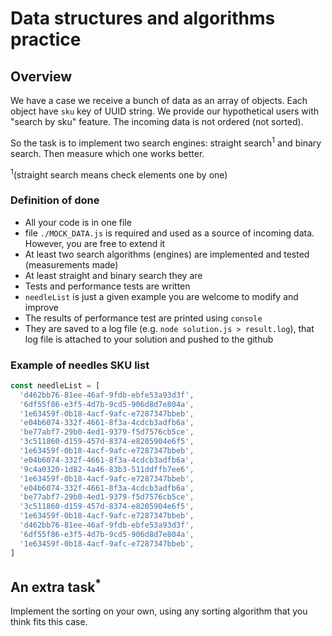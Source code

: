# Data structures and algorithms practice


## Overview

We have a case we receive a bunch of data as an array of objects. Each object have `sku` key of UUID string. We provide our hypothetical users with "search by sku" feature.
The incoming data is not ordered (not sorted).

So the task is to implement two search engines: straight search<sup>1</sup> and binary search. Then measure which one works better.

<sup>1</sup>(straight search means check elements one by one)

### Definition of done
* All your code is in one file
* file `./MOCK_DATA.js` is required and used as a source of incoming data. However, you are free to extend it
* At least two search algorithms (engines) are implemented and tested (measurements made)
* At least straight and binary search they are
* Tests and performance tests are written
* `needleList` is just a given example you are welcome to modify and improve
* The results of performance test are printed using `console`
* They are saved to a log file (e.g. `node solution.js > result.log`), that log file is attached to your solution and pushed to the github

### Example of needles SKU list

```javascript
const needleList = [
  'd462bb76-81ee-46af-9fdb-ebfe53a93d3f',
  '6df55f86-e3f5-4d7b-9cd5-906d8d7e804a',
  '1e63459f-0b18-4acf-9afc-e7287347bbeb',
  'e04b6074-332f-4661-8f3a-4cdcb3adfb6a',
  'be77abf7-29b0-4ed1-9379-f5d7576cb5ce',
  '3c511860-d159-457d-8374-e8205904e6f5',
  '1e63459f-0b18-4acf-9afc-e7287347bbeb',
  'e04b6074-332f-4661-8f3a-4cdcb3adfb6a',
  '9c4a0320-1d82-4a46-83b3-511ddffb7ee6',
  '1e63459f-0b18-4acf-9afc-e7287347bbeb',
  'e04b6074-332f-4661-8f3a-4cdcb3adfb6a',
  'be77abf7-29b0-4ed1-9379-f5d7576cb5ce',
  '3c511860-d159-457d-8374-e8205904e6f5',
  '1e63459f-0b18-4acf-9afc-e7287347bbeb',
  'd462bb76-81ee-46af-9fdb-ebfe53a93d3f',
  '6df55f86-e3f5-4d7b-9cd5-906d8d7e804a',
  '1e63459f-0b18-4acf-9afc-e7287347bbeb',
]
```


## An extra task<sup>*</sup>

Implement the sorting on your own, using any sorting algorithm that you think fits this case.
